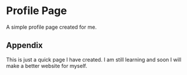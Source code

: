 # Profile Page

A simple profile page created for me.

## Appendix

This is just a quick page I have created. I am still learning and soon I will make a better website for myself.
